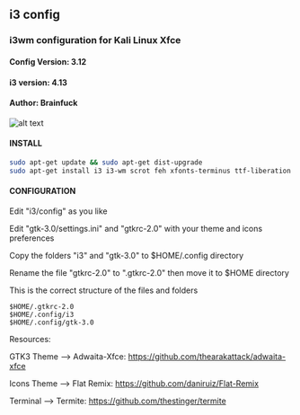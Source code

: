 ## i3 config

### i3wm configuration for Kali Linux Xfce 

#### Config Version: 3.12
#### i3 version: 4.13 
#### Author: Brainfuck

![alt text](http://i.hizliresim.com/5LRRMj.png)




#### INSTALL
```bash
sudo apt-get update && sudo apt-get dist-upgrade 
sudo apt-get install i3 i3-wm scrot feh xfonts-terminus ttf-liberation
```

#### CONFIGURATION

Edit "i3/config" as you like  

Edit "gtk-3.0/settings.ini" and "gtkrc-2.0" with your theme and icons preferences

Copy the folders "i3" and "gtk-3.0" to $HOME/.config directory   

Rename the file "gtkrc-2.0" to ".gtkrc-2.0" then move it to $HOME directory


This is the correct structure of the files and folders
```
$HOME/.gtkrc-2.0
$HOME/.config/i3
$HOME/.config/gtk-3.0
```

Resources:

GTK3 Theme --> Adwaita-Xfce: https://github.com/thearakattack/adwaita-xfce

Icons Theme --> Flat Remix: https://github.com/daniruiz/Flat-Remix

Terminal --> Termite: https://github.com/thestinger/termite
